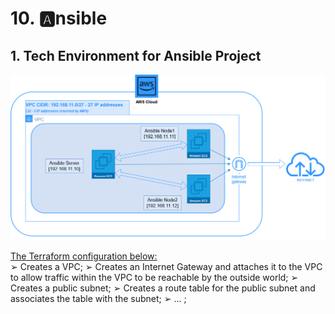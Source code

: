 # 10. :a:nsible

## 1. Tech Environment for Ansible Project

<p align="center">
  <img src="./.info/Schem/AWS Ansible.png">
</p>

[The Terraform configuration below:](https://adamtheautomator.com/terraform-vpc/)  
➢ Creates a VPC;
➢ Creates an Internet Gateway and attaches it to the VPC to allow traffic within the VPC to be reachable by the outside world;
➢ Creates a public subnet; 
➢ Creates a route table for the public subnet and associates the table with the subnet;
➢ ... ;